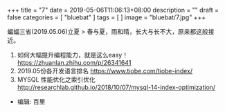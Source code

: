 +++
title = "7"
date = 2019-05-06T11:06:13+08:00
description = ""
draft = false
categories = [
    "bluebat"
]
tags = [
]
image = "bluebat/7.jpg"
+++

蝙蝠三省(2019.05.06)立夏
&gt; 春与夏，雨和晴，长大与长不大，原来都这般接近。

1. 如何大幅提升编程能力，就是这么easy！
https://zhuanlan.zhihu.com/p/26341641
2. 2019.05份各开发语言排名 https://www.tiobe.com/tiobe-index/
3. MYSQL 性能优化之索引优化 http://researchlab.github.io/2018/10/07/mysql-14-index-optimization/

- 编辑: 百里